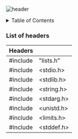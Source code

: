 ![header](https://capsule-render.vercel.app/api?type=soft&color=gradient&height=230&section=header&text=Singly%20List&fontSize=50)

<details><summary>Table of Contents</summary>

- `lists.h`: <i>Header File</i>
- `0-print_list.c`: <i>Prints all the elements of a list_t list</i>
- `1-list_len.c`: <i>Returns the number of elements in a linked list_t list.</i>
- `2-add_node.c`: <i>Adds a new node at the beginning of a list_t list.</i>
- `3-add_node_end.c`: <i>Adds a new node at the end of a list_t list.</i>
- `4-free_list.c`: <i>Frees a list_t list.</i></details>

<h3>List of headers</h3>

| Headers | |
| ------------- | ------------- |
| #include  |  "lists.h" |
| #include  |  <stdio.h> |
| #include  | <stdlib.h> |
| #include  | <string.h> |
| #include  | <stdarg.h> |
| #include  | <unistd.h> |
| #include  | <limits.h> |
| #include  | <stddef.h> |
